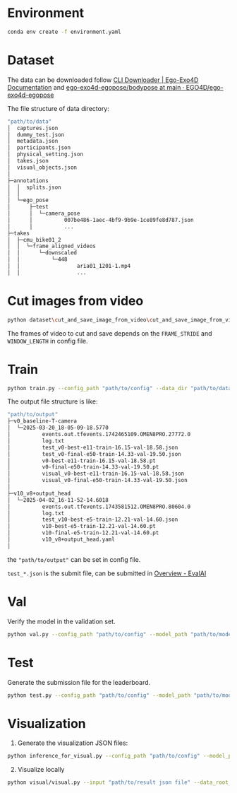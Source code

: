# Environment

```bash
conda env create -f environment.yaml
```

# Dataset

The data can be downloaded follow [CLI Downloader | Ego-Exo4D Documentation](https://docs.ego-exo4d-data.org/download/) and [ego-exo4d-egopose/bodypose at main · EGO4D/ego-exo4d-egopose](https://github.com/EGO4D/ego-exo4d-egopose/tree/main/bodypose)

The file structure of data directory:

```bash
"path/to/data"
│  captures.json
│  dummy_test.json
│  metadata.json
│  participants.json
│  physical_setting.json
│  takes.json
│  visual_objects.json
│  
├─annotations
│  │  splits.json
│  │  
│  └─ego_pose
│      ├─test
│      │  └─camera_pose
│      │          007be486-1aec-4bf9-9b9e-1ce89fe8d787.json
│      │          ...
├─takes
│  ├─cmu_bike01_2
│  │  └─frame_aligned_videos
│  │      └─downscaled
│  │          └─448
│  │                  aria01_1201-1.mp4
│  │                  ...
```

# Cut images from video

```bash
python dataset\cut_and_save_image_from_video\cut_and_save_image_from_video.py --config_path "path/to/config" --data_dir "path/to/data"
```

The frames of video to cut and save depends on the `FRAME_STRIDE` and `WINDOW_LENGTH` in config file.

# Train

```bash
python train.py --config_path "path/to/config" --data_dir "path/to/data"
```

The output file structure is like:

```bash
"path/to/output"
├─v0_baseline-T-camera
│  └─2025-03-20_18-05-09-18.5770
│          events.out.tfevents.1742465109.OMEN8PRO.27772.0
│          log.txt
│          test_v0-best-e11-train-16.15-val-18.58.json
│          test_v0-final-e50-train-14.33-val-19.50.json
│          v0-best-e11-train-16.15-val-18.58.pt
│          v0-final-e50-train-14.33-val-19.50.pt
│          visual_v0-best-e11-train-16.15-val-18.58.json
│          visual_v0-final-e50-train-14.33-val-19.50.json
│          
├─v10_v8+output_head
│  └─2025-04-02_16-11-52-14.6018
│          events.out.tfevents.1743581512.OMEN8PRO.80604.0
│          log.txt
│          test_v10-best-e5-train-12.21-val-14.60.json
│          v10-best-e5-train-12.21-val-14.60.pt
│          v10-final-e5-train-12.21-val-14.60.pt
│          v10_v8+output_head.yaml
│          
```

the `"path/to/output"` can be set in config file.

`test_*.json` is the submit file, can be submitted in [Overview - EvalAI](https://eval.ai/web/challenges/challenge-page/2245/overview)

# Val
Verify the model in the validation set.
```bash
python val.py --config_path "path/to/config" --model_path "path/to/model"  --data_dir "path/to/data"
```

# Test
Generate the submission file for the leaderboard.

```bash
python test.py --config_path "path/to/config" --model_path "path/to/model"  --data_dir "path/to/data"
```

# Visualization
1. Generate the visualization JSON files:
```bash
python inference_for_visual.py --config_path "path/to/config" --model_path "path/to/model"  --data_dir "path/to/data" --take_num_train 20 --take_num_val 20 --take_num_test 20
```

2. Visualize locally
```bash
python visual/visual.py --input "path/to/result json file" --data_root_dir "path/to/data"
```

